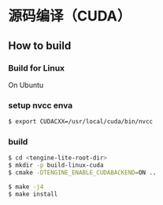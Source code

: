 # 源码编译（CUDA）

## How to build

### Build for Linux

On Ubuntu

### setup nvcc enva
```bash
$ export CUDACXX=/usr/local/cuda/bin/nvcc
```
### build
```bash
$ cd <tengine-lite-root-dir>
$ mkdir -p build-linux-cuda
$ cmake -DTENGINE_ENABLE_CUDABACKEND=ON ..

$ make -j4
$ make install
```
